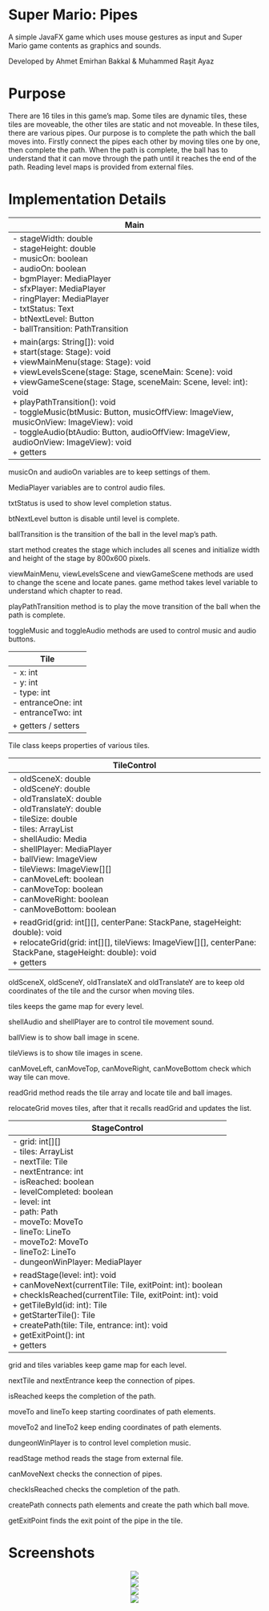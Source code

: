 # Super Mario: Pipes
A simple JavaFX game which uses mouse gestures as input and Super Mario game contents as graphics and sounds.

Developed by
Ahmet Emirhan Bakkal & Muhammed Raşit Ayaz

# Purpose
There are 16 tiles in this game’s map. Some tiles are dynamic tiles, these tiles are moveable, the other tiles are static and not moveable. In these tiles, there are various pipes. Our purpose is to complete the path which the ball moves into. Firstly connect the pipes each other by moving tiles one by one, then complete the path. When the path is complete, the ball has to understand that it can move through the path until it reaches the end of the path. Reading level maps is provided from external files.

# Implementation Details
|**Main**|
|---|
|- stageWidth: double<br>- stageHeight: double<br>- musicOn: boolean<br>- audioOn: boolean<br>- bgmPlayer: MediaPlayer<br>- sfxPlayer: MediaPlayer<br>- ringPlayer: MediaPlayer<br>- txtStatus: Text<br>- btNextLevel: Button<br>- ballTransition: PathTransition|
|+ main(args: String[]): void<br>+ start(stage: Stage): void<br>+ viewMainMenu(stage: Stage): void<br>+ viewLevelsScene(stage: Stage, sceneMain: Scene): void<br>+ viewGameScene(stage: Stage, sceneMain: Scene, level: int): void<br>+ playPathTransition(): void<br>- toggleMusic(btMusic: Button, musicOffView: ImageView, musicOnView: ImageView): void<br>- toggleAudio(btAudio: Button, audioOffView: ImageView, audioOnView: ImageView): void<br>+ getters|

musicOn and audioOn variables are to keep settings of them.

MediaPlayer variables are to control audio files.

txtStatus is used to show level completion status.

btNextLevel button is disable until level is complete.

ballTransition is the transition of the ball in the level map’s path.

start method creates the stage which includes all scenes and initialize width and height of the stage by 800x600 pixels.

viewMainMenu, viewLevelsScene and viewGameScene methods are used to change the scene and locate panes. game method takes level variable to understand which chapter to read.

playPathTransition method is to play the move transition of the ball when the path is complete.

toggleMusic and toggleAudio methods are used to control music and audio buttons.

|**Tile**|
|---|
|- x: int<br>- y: int<br>- type: int<br>- entranceOne: int<br>- entranceTwo: int|
|+ getters / setters|

Tile class keeps properties of various tiles.

|**TileControl**|
|---|
|- oldSceneX: double<br>- oldSceneY: double<br>- oldTranslateX: double<br>- oldTranslateY: double<br>- tileSize: double<br>- tiles: ArrayList<Tile><br>- shellAudio: Media<br>- shellPlayer: MediaPlayer<br>- ballView: ImageView<br>- tileViews: ImageView[][]<br>- canMoveLeft: boolean<br>- canMoveTop: boolean<br>- canMoveRight: boolean<br>- canMoveBottom: boolean|
|+ readGrid(grid: int[][], centerPane: StackPane, stageHeight: double): void<br>+ relocateGrid(grid: int[][], tileViews: ImageView[][], centerPane: StackPane, stageHeight: double): void<br>+ getters|

oldSceneX, oldSceneY, oldTranslateX and oldTranslateY are to keep old coordinates of the tile and the cursor when moving tiles.

tiles keeps the game map for every level.

shellAudio and shellPlayer are to control tile movement sound.

ballView is to show ball image in scene.

tileViews is to show tile images in scene.

canMoveLeft, canMoveTop, canMoveRight, canMoveBottom check which way tile can move.

readGrid method reads the tile array and locate tile and ball images.

relocateGrid moves tiles, after that it recalls readGrid and updates the list.

|**StageControl**|
|---|
|- grid: int[][]<br>- tiles: ArrayList<Tile><br>- nextTile: Tile<br>- nextEntrance: int<br>- isReached: boolean<br>- levelCompleted: boolean<br>- level: int<br>- path: Path<br>- moveTo: MoveTo<br>- lineTo: LineTo<br>- moveTo2: MoveTo<br>- lineTo2: LineTo<br>- dungeonWinPlayer: MediaPlayer|
|+ readStage(level: int): void<br>+ canMoveNext(currentTile: Tile, exitPoint: int): boolean<br>+ checkIsReached(currentTile: Tile, exitPoint: int): void<br>+ getTileById(id: int): Tile<br>+ getStarterTile(): Tile<br>+ createPath(tile: Tile, entrance: int): void<br>+ getExitPoint(): int<br>+ getters|

grid and tiles variables keep game map for each level.

nextTile and nextEntrance keep the connection of pipes.

isReached keeps the completion of the path.

moveTo and lineTo keep starting coordinates of path elements.

moveTo2 and lineTo2 keep ending coordinates of path elements.

dungeonWinPlayer is to control level completion music.

readStage method reads the stage from external file.

canMoveNext checks the connection of pipes.

checkIsReached checks the completion of the path.

createPath connects path elements and create the path which ball move.

getExitPoint finds the exit point of the pipe in the tile.

# Screenshots
<p align="center">
  <img src="/screenshots/ss1.png"><br>
  <img src="/screenshots/ss2.png"><br>
  <img src="/screenshots/ss3.png"><br>
  <img src="/screenshots/ss4.png"><br>
</p>
